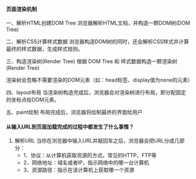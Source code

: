 #### 页面渲染机制

一、解析HTML创建DOM Tree
浏览器解析HTML文档，并构造一颗DOM树(DOM Tree)

二、解析CSS计算样式数据
浏览器构造DOM树的同时，还会解析CSS样式并计算最终的样式数据，生成样式规则。

三、构造渲染树(Render Tree)
根据 DOM Tree 和 样式数据构造一颗渲染树(Render Tree)

渲染树会忽略不需要渲染的DOM元素（如：head标签、display值为none的元素）

四、layout布局
当渲染树构造完成后，浏览器会对渲染树进行布局，即分配固定的坐标点给DOM元素。

五、paint绘制
布局完成后，浏览器将绘制最终的界面给用户

#### 从输入URL到页面加载完成的过程中都发生了什么事情？

1. 解析URL
当你在浏览器中输入URL并敲回车之后，浏览器会把URL分成几部分：
    * 1、协议：从计算机获取资源的方式，常见的HTTP、FTP等
    * 2、网络地址：域名或者IP，指示网络中的哪一台计算机
    * 3、资源路径：指示在该计算机上获取哪一个资源
